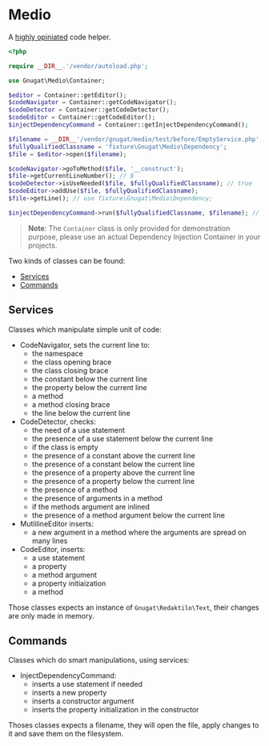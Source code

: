# Medio

A [highly opiniated](./doc/42-vocabulary.md) code helper.

```php
<?php

require __DIR__.'/vendor/autoload.php';

use Gnugat\Medio\Container;

$editor = Container::getEditor();
$codeNavigator = Container::getCodeNavigator();
$codeDetector = Container::getCodeDetector();
$codeEditor = Container::getCodeEditor();
$injectDependencyCommand = Container::getInjectDependencyCommand();

$filename = __DIR__'/vendor/gnugat/medio/test/before/EmptyService.php';
$fullyQualifiedClassname = 'fixture\Gnugat\Medio\Dependency';
$file = $editor->open($filename);

$codeNavigator->goToMethod($file, '__construct');
$file->getCurrentLineNumber(); // 8
$codeDetector->isUseNeeded($file, $fullyQualifiedClassname); // true
$codeEditor->addUse($file, $fullyQualifiedClassname);
$file->getLine(); // use fixture\Gnugat\Medio\Dependency;

$injectDependencyCommand->run($fullyQualifiedClassname, $filename); // see ./doc/21-inject-dependency.md
```

> **Note**: The `Container` class is only provided for demonstration purpose,
> please use an actual Dependency Injection Container in your projects.

Two kinds of classes can be found:

* [Services](#services)
* [Commands](#commands)

## Services

Classes which manipulate simple unit of code:

* CodeNavigator, sets the current line to:
    * the namespace
    * the class opening brace
    * the class closing brace
    * the constant below the current line
    * the property below the current line
    * a method
    * a method closing brace
    * the line below the current line
* CodeDetector, checks:
    * the need of a use statement
    * the presence of a use statement below the current line
    * if the class is empty
    * the presence of a constant above the current line
    * the presence of a constant below the current line
    * the presence of a property above the current line
    * the presence of a property below the current line
    * the presence of a method
    * the presence of arguments in a method
    * if the methods argument are inlined
    * the presence of a method argument below the current line
* MutlilineEditor inserts:
    * a new argument in a method where the arguments are spread on many lines
* CodeEditor, inserts:
    * a use statement
    * a property
    * a method argument
    * a property initiaization
    * a method

Those classes expects an instance of `Gnugat\Redaktilo\Text`, their changes are
only made in memory.

## Commands

Classes which do smart manipulations, using services:

* InjectDependencyCommand:
    * inserts a use statement if needed
    * inserts a new property
    * inserts a constructor argument
    * inserts the property initialization in the constructor

Thoses classes expects a filename, they will open the file, apply changes to it
and save them on the filesystem.

